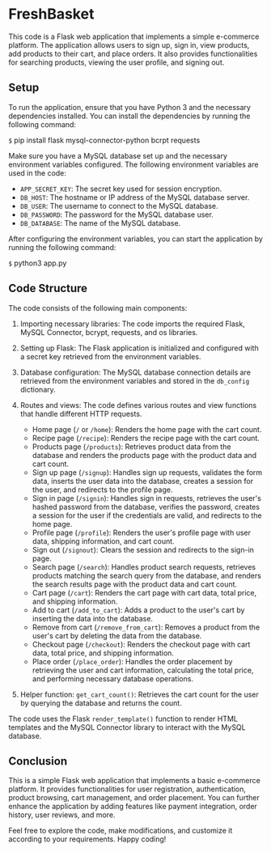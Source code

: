 # FreshBasket

This code is a Flask web application that implements a simple e-commerce platform. The application allows users to sign up, sign in, view products, add products to their cart, and place orders. It also provides functionalities for searching products, viewing the user profile, and signing out.

## Setup

To run the application, ensure that you have Python 3 and the necessary dependencies installed. You can install the dependencies by running the following command:

`$` pip install flask mysql-connector-python bcrpt requests


Make sure you have a MySQL database set up and the necessary environment variables configured. The following environment variables are used in the code:

- `APP_SECRET_KEY`: The secret key used for session encryption.
- `DB_HOST`: The hostname or IP address of the MySQL database server.
- `DB_USER`: The username to connect to the MySQL database.
- `DB_PASSWORD`: The password for the MySQL database user.
- `DB_DATABASE`: The name of the MySQL database.

After configuring the environment variables, you can start the application by running the following command:

`$` python3 app.py


## Code Structure

The code consists of the following main components:

1. Importing necessary libraries: The code imports the required Flask, MySQL Connector, bcrypt, requests, and os libraries.

2. Setting up Flask: The Flask application is initialized and configured with a secret key retrieved from the environment variables.

3. Database configuration: The MySQL database connection details are retrieved from the environment variables and stored in the `db_config` dictionary.

4. Routes and views: The code defines various routes and view functions that handle different HTTP requests.

   - Home page (`/` or `/home`): Renders the home page with the cart count.
   - Recipe page (`/recipe`): Renders the recipe page with the cart count.
   - Products page (`/products`): Retrieves product data from the database and renders the products page with the product data and cart count.
   - Sign up page (`/signup`): Handles sign up requests, validates the form data, inserts the user data into the database, creates a session for the user, and redirects to the profile page.
   - Sign in page (`/signin`): Handles sign in requests, retrieves the user's hashed password from the database, verifies the password, creates a session for the user if the credentials are valid, and redirects to the home page.
   - Profile page (`/profile`): Renders the user's profile page with user data, shipping information, and cart count.
   - Sign out (`/signout`): Clears the session and redirects to the sign-in page.
   - Search page (`/search`): Handles product search requests, retrieves products matching the search query from the database, and renders the search results page with the product data and cart count.
   - Cart page (`/cart`): Renders the cart page with cart data, total price, and shipping information.
   - Add to cart (`/add_to_cart`): Adds a product to the user's cart by inserting the data into the database.
   - Remove from cart (`/remove_from_cart`): Removes a product from the user's cart by deleting the data from the database.
   - Checkout page (`/checkout`): Renders the checkout page with cart data, total price, and shipping information.
   - Place order (`/place_order`): Handles the order placement by retrieving the user and cart information, calculating the total price, and performing necessary database operations.

5. Helper function: `get_cart_count()`: Retrieves the cart count for the user by querying the database and returns the count.

The code uses the Flask `render_template()` function to render HTML templates and the MySQL Connector library to interact with the MySQL database.

## Conclusion

This is a simple Flask web application that implements a basic e-commerce platform. It provides functionalities for user registration, authentication, product browsing, cart management, and order placement. You can further enhance the application by adding features like payment integration, order history, user reviews, and more.

Feel free to explore the code, make modifications, and customize it according to your requirements. Happy coding!

